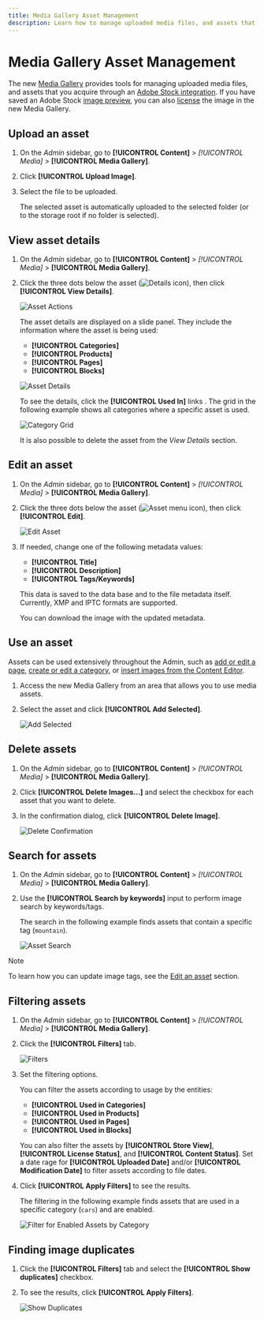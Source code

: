 ```yaml
---
title: Media Gallery Asset Management
description: Learn how to manage uploaded media files, and assets that you acquire through an Adobe Stock integration.
---
```

# Media Gallery Asset Management

The new [Media Gallery](media-gallery.md) provides tools for managing uploaded media files, and assets that you acquire through an [Adobe Stock integration][adobe-stock-integration]. If you have saved an Adobe Stock [image preview][save-preview], you can also [license][stock-license] the image in the new Media Gallery.

## Upload an asset

1. On the _Admin_ sidebar, go to **[!UICONTROL Content]** > _[!UICONTROL Media]_ > **[!UICONTROL Media Gallery]**.

1. Click **[!UICONTROL Upload Image]**.

1. Select the file to be uploaded.

   The selected asset is automatically uploaded to the selected folder (or to the storage root if no folder is selected).

## View asset details

1. On the _Admin_ sidebar, go to **[!UICONTROL Content]** > _[!UICONTROL Media]_ > **[!UICONTROL Media Gallery]**.

1. Click the three dots below the asset (![Details icon](./assets/media-gallery-asset-menu-icon.png)), then click **[!UICONTROL View Details]**.

    ![Asset Actions](./assets/media-gallery-asset-actions.png)<!-- zoom -->

    The asset details are displayed on a slide panel. They include the information where the asset is being used:

   - **[!UICONTROL Categories]**
   - **[!UICONTROL Products]**
   - **[!UICONTROL Pages]**
   - **[!UICONTROL Blocks]**

    ![Asset Details](./assets/media-gallery-asset-details.png)<!-- zoom -->

    To see the details, click the **[!UICONTROL Used In]** links . The grid in the following example shows all categories where a specific asset is used.

    ![Category Grid](./assets/media-gallery-asset-categories.png)<!-- zoom -->

    It is also possible to delete the asset from the _View Details_ section.

## Edit an asset

1. On the _Admin_ sidebar, go to **[!UICONTROL Content]** > _[!UICONTROL Media]_ > **[!UICONTROL Media Gallery]**.

1. Click the three dots below the asset (![Asset menu icon](./assets/media-gallery-asset-menu-icon.png)), then click **[!UICONTROL Edit]**.

    ![Edit Asset](./assets/media-gallery-edit-asset.png)<!-- zoom -->

1. If needed, change one of the following metadata values:

   - **[!UICONTROL Title]**
   - **[!UICONTROL Description]**
   - **[!UICONTROL Tags/Keywords]**

   This data is saved to the data base and to the file metadata itself. Currently, XMP and IPTC formats are supported.

   You can download the image with the updated metadata.

## Use an asset

Assets can be used extensively throughout the Admin, such as [add or edit a page][add-edit-page], [create or edit a category][create-edit-category], or [insert images from the Content Editor][editor-insert-media].

1. Access the new Media Gallery from an area that allows you to use media assets.

1. Select the asset and click **[!UICONTROL Add Selected]**.

    ![Add Selected](./assets/media-gallery-selected-assets.png)<!-- zoom -->

## Delete assets

1. On the _Admin_ sidebar, go to **[!UICONTROL Content]** > _[!UICONTROL Media]_ > **[!UICONTROL Media Gallery]**.

1. Click **[!UICONTROL Delete Images...]** and select the checkbox for each asset that you want to delete.

1. In the confirmation dialog, click **[!UICONTROL Delete Image]**.

    ![Delete Confirmation](./assets/media-gallery-bulk-delete-confirm.png)<!-- zoom -->

## Search for assets

1. On the _Admin_ sidebar, go to **[!UICONTROL Content]** > _[!UICONTROL Media]_ > **[!UICONTROL Media Gallery]**.

1. Use the **[!UICONTROL Search by keywords]** input to perform image search by keywords/tags.

    The search in the following example finds assets that contain a specific tag (`mountain`).

    ![Asset Search](./assets/media-gallery-asset-search.png)<!-- zoom -->

>[!NOTE]
>
>To learn how you can update image tags, see the [Edit an asset][edit-asset] section.

## Filtering assets

1. On the _Admin_ sidebar, go to **[!UICONTROL Content]** > _[!UICONTROL Media]_ > **[!UICONTROL Media Gallery]**.

1. Click the **[!UICONTROL Filters]** tab.

    ![Filters](./assets/media-gallery-filters.png)<!-- zoom -->

1. Set the filtering options.

   You can filter the assets according to usage by the entities:

   - **[!UICONTROL Used in Categories]**
   - **[!UICONTROL Used in Products]**
   - **[!UICONTROL Used in Pages]**
   - **[!UICONTROL Used in Blocks]**

   You can also filter the assets by **[!UICONTROL Store View]**, **[!UICONTROL License Status]**, and **[!UICONTROL Content Status]**. Set a date rage for **[!UICONTROL Uploaded Date]** and/or **[!UICONTROL Modification Date]** to filter assets according to file dates.

1. Click **[!UICONTROL Apply Filters]** to see the results.

   The filtering in the following example finds assets that are used in a specific category (`cars`) and are enabled.

    ![Filter for Enabled Assets by Category](./assets/media-gallery-filter-by-category.png)<!-- zoom -->

## Finding image duplicates

1. Click the **[!UICONTROL Filters]** tab and select the **[!UICONTROL Show duplicates]** checkbox.

1. To see the results, click **[!UICONTROL Apply Filters]**.

    ![Show Duplicates](./assets/media-gallery-filter-duplicates.png)<!-- zoom -->

[adobe-stock-integration]: adobe-stock.md
[save-preview]: adobe-stock-save-preview.md
[stock-license]: adobe-stock-license-image.md
[add-edit-page]: page-add.md
[create-edit-category]: https://docs.magento.com/user-guide/catalog/category-create.html
[editor-insert-media]: editor-insert-image.md
[edit-asset]: #edit-an-asset
